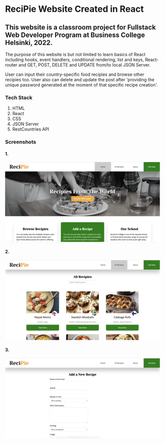 # ReciPie Website Created in React

## This website is a classroom project for Fullstack Web Developer Program at Business College Helsinki, 2022.

The purpose of this website is but not limited to learn basics of React including hooks, event handlers, conditional rendering, list and keys, React-router and GET, POST, DELETE and UPDATE from/to local JSON Server.

User can input their country-specific food recipies and browse other recipies too.
User also can delete and update the post after 'providing the unique password generated at the moment of that specific recipe creation'.

### Tech Stack

1. HTML
1. React
1. CSS
1. JSON Server
1. RestCountries API

### Screenshots

#### 1.

 <img src="./src/Assets/recipie-1.webp" style="width: 600px" alt="Screenshot of a ReciPie website">

#### 2.

 <img src="./src/Assets/recipie-2.webp" style="width: 600px" alt="Screenshot of a ReciPie website">

#### 3.

 <img src="./src/Assets/recipie-3.webp" style="width: 600px" alt="Screenshot of a ReciPie website">
